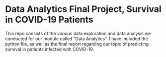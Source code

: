 # Data Analytics Final Project, Survival in COVID-19 Patients

This repo consists of the various data exploration and data analysis we conducted for our module called "Data Analytics". I have included the python file, as well as the final report regarding our topic of predicting survival in patients infected with COVID-19. 
